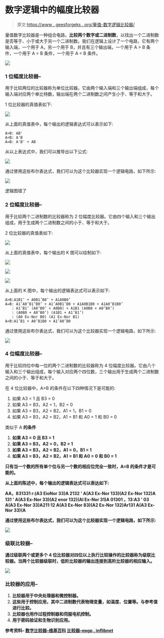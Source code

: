 # 数字逻辑中的幅度比较器

> 原文:[https://www . geesforgeks . org/量值-数字逻辑比较器/](https://www.geeksforgeeks.org/magnitude-comparator-in-digital-logic/)

量值数字比较器是一种组合电路，**比较两个数字或二进制数**，以找出一个二进制数是否等于、小于或大于另一个二进制数。我们在逻辑上设计了一个电路，它有两个输入端，一个用于 A，另一个用于 B，并且有三个输出端，一个用于 A > B 条件，一个用于 A = B 条件，一个用于 A < B 条件。

![](img/d661618d3896232204ed62894b87e341.png)

### 1 位幅度比较器–

用于比较两位的比较器称为单位比较器。它由两个输入端和三个输出端组成，每个输入端对应两个单比特数，输出端在两个二进制数之间产生小于、等于和大于。

1 位比较器的真值表如下:

![](img/8b9aae515f28597ccc43421287edc214.png)

从上面的真值表中，每个输出的逻辑表达式可以表示如下:

```
A>B: AB'
A<B: A'B
A=B: A'B' + AB
```

从以上表达式中，我们可以推导出以下公式:

![](img/cdc52203150534752e8c902d02c97def.png)

通过使用这些布尔表达式，我们可以为这个比较器实现一个逻辑电路，如下所示:

![](img/ca0ee3df333d16135b1c76ee20ed1d2b.png)

逻辑图错了

### 2 位幅度比较器–

用于比较两个二进制数的比较器称为 2 位幅度比较器。它由四个输入和三个输出组成，用于生成两个二进制数之间的小于、等于和大于。

2 位比较器的真值表如下:

![](img/0d9d7c799e61331c7affc673b9ae4889.png)

从上面的真值表中，每个输出的 K 图可以绘制如下:

![](img/3112e4382e21c936d2709873a06fc29f.png)

![](img/bb4775fd2fe77b64aabbde202b48474a.png)

![](img/b300d1435984311fa179a67b48613f46.png)

从上面的 K 图中，每个输出的逻辑表达式可以表示如下:

```
A>B:A1B1’ + A0B1’B0’ + A1A0B0’
A=B: A1’A0’B1’B0’ + A1’A0B1’B0 + A1A0B1B0 + A1A0’B1B0’
   : A1’B1’ (A0’B0’ + A0B0) + A1B1 (A0B0 + A0’B0’)
   : (A0B0 + A0’B0’) (A1B1 + A1’B1’)
   : (A0 Ex-Nor B0) (A1 Ex-Nor B1)
A<B:A1’B1 + A0’B1B0 + A1’A0’B0
```

通过使用这些布尔表达式，我们可以为这个比较器实现一个逻辑电路，如下所示:

![](img/31c9e2d7a3d496b04b1ad871b09ba6d5.png)

### 4 位幅度比较器–

用于比较四位中每一位的两个二进制数的比较器称为 4 位幅度比较器。它由八个输入和三个输出组成，每个输入对应两个四位数，三个输出用于生成两个二进制数之间的小于、等于和大于。

在 4 位比较器中，A>B 的条件在以下四种情况下是可能的:

1.  如果 A3 = 1 且 B3 = 0
2.  如果 A3 = B3，A2 = 1，B2 = 0
3.  如果 A3 = B3，A2 = B2，A1 = 1，B1 = 0
4.  如果 A3 = B3，A2 = B2，A1 = B1 和 A0 = 1 和 B0 = 0

类似于 A **的条件**

1.  **如果 A3 = 0 且 B3 = 1**
2.  **如果 A3 = B3，A2 = 0，B2 = 1**
3.  **如果 A3 = B3，A2 = B2，A1 = 0，B1 = 1**
4.  **如果 A3 = B3，A2 = B2，A1 = B1 和 A0 = 0 和 B0 = 1**

**只有当一个数的所有单个位与另一个数的相应位完全一致时，A=B 的条件才是可能的。**

**从上面的陈述中，每个输出的逻辑表达式可以表达如下:**

**AA，831331 r:(A3 EioNor 33)A 2132 ' A(A3 Ex-Nor 133)(A2 Ex-Nor 132)A 131 ' A(A3 Ex-Nor 33)(A2 enor 132)(Al Ex-Nor 31)A 01301
，13:A3 ' 03 A(A3 Ex-Nor 33)A211:12 A(A3 Ex-Nor 83)(A2 Ex-Nor 132)Ar131 A(A3 Ex-Nor 33)(A**

**通过使用这些布尔表达式，我们可以为这个比较器实现一个逻辑电路，如下所示:**

**![](img/89776939a3e9221a4e2ac215e8bb8d10.png)**

### **级联比较器–**

**通过级联两个或更多个 4 位比较器对四位以上执行比较操作的比较器称为级联比较器。当两个比较器级联时，低阶比较器的输出连接到高阶比较器的相应输入。**

**![](img/5c6523fa2111c1c781cc02689659c5d3.png)**

### **比较器的应用–**

1.  **比较器用于中央处理器和微控制器。**
2.  **这些用于控制应用，其中二进制数代表物理变量，如温度、位置等。与参考值进行比较。**
3.  **比较器也用作过程控制器和伺服电机控制。**
4.  **用于密码验证和生物识别应用。**

****参考资料–**
[数字比较器–维基百科](https://en.wikipedia.org/wiki/Digital_comparator)
[比较器–epgp . inflibnet](http://epgp.inflibnet.ac.in/epgpdata/uploads/epgp_content/S000574EE/P001494/M015069/ET/1459849153et09.pdf)**